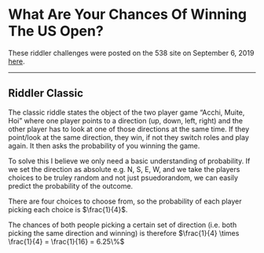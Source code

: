 
# What Are Your Chances Of Winning The US Open?

These riddler challenges were posted on the 538 site on September 6, 2019 [here](https://fivethirtyeight.com/features/what-are-your-chances-of-winning-the-u-s-open/).

---

## Riddler Classic

The classic riddle states the object of the two player game “Acchi, Muite, Hoi” where one player points to a direction (up, down, left, right) and the other player has to look at one of those directions at the same time. If they point/look at the same direction, they win, if not they switch roles and play again. It then asks the probability of you winning the game.

To solve this I believe we only need a basic understanding of probability. If we set the direction as absolute e.g. N, S, E, W, and we take the players choices to be truley random and not just psuedorandom, we can easily predict the probability of the outcome. 

There are four choices to choose from, so the probability of each player picking each choice is $\frac{1}{4}$.

The chances of both people picking a certain set of direction (i.e. both picking the same direction and winning) is therefore $\frac{1}{4} \times \frac{1}{4} = \frac{1}{16} = 6.25\%$


```python

```
